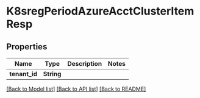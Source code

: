 # K8sregPeriodAzureAcctClusterItemResp

## Properties

Name | Type | Description | Notes
------------ | ------------- | ------------- | -------------
**tenant_id** | **String** |  |

[[Back to Model list]](../README.md#documentation-for-models) [[Back to API list]](../README.md#documentation-for-api-endpoints) [[Back to README]](../README.md)
